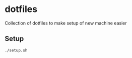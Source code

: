# dotfiles

Collection of dotfiles to make setup of new machine easier

## Setup

``` bash
./setup.sh
```
